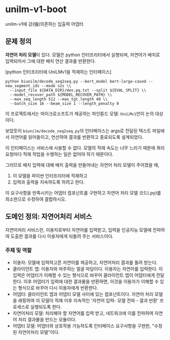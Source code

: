 # unilm-v1-boot

unilm-v1에 강(強)의존하는 입출력 어댑터

## 문제 정의

**자연어 처리 모델**이 있다. 모델은 python 인터프리터에서 실행되며, 자연어가 배치로 입력되어서 그에 대한 배치 연산 결과를 반환한다.

[python 인터프리터에 UniLMv1을 적재하는 인터페이스]

```
python biunilm/decode_seq2seq.py --bert_model bert-large-cased --new_segment_ids --mode s2s \\
  --input_file ${DATA_DIR}/dev.pq.txt --split ${EVAL_SPLIT} \\
  --model_recover_path ${MODEL_RECOVER_PATH} \\
  --max_seq_length 512 --max_tgt_length 48 \\
  --batch_size 16 --beam_size 1 --length_penalty 0
```

이 프로젝트에서는 마이크로소프트가 제공하는 파인튠드 모델: `UniLMv1`만이 논의 대상이다.

보았듯이 `biunilm/decode_seq2seq.py`의 인터페이스는 args로 전달된 텍스트 파일에서 자연어를 읽어들이고, 연산하여 결과를 반환하고 종료되도록 설계되었다.

이 인터페이스는 서비스에 사용할 수 없다. 모델의 적재 속도는 너무 느리기 때문에 쿼리 요청마다 적재 작업을 수행하는 일은 없어야 하기 때문이다.

그러므로 배치 입력에 대해 배치 출력을 만들어내는 자연어 처리 모델이 주어졌을 때,

1. 이 모델을 파이썬 인터프리터에 적재하고
2. 입력과 출력을 지속하도록 하려고 한다.

이 요구사항을 만족시키는 어댑터 컴포넌트를 구현하고 자연어 처리 모델 코드(.py)를 최소한으로 수정하여 결합하시오.

## 도메인 정의: 자연어처리 서비스

자연어처리 서비스란, 이용자로부터 자연어를 입력받고, 입력을  인공지능 모델에 전파하여 도출한 결과를 다시 이용자에게 되돌려 주는 서비스이다. 

### 주체 및 역할

- 이용자: 모델에 입력하고픈 자연어를 제공하고, 자연어처리 결과를 돌려 받는다.
- 클라이언트 앱: 이용자와 마주하는 얼굴 마담이다. 이용자는 자연어를 입력한다. 이 입력은 어댑터가 이해할 수 있는 형식으로 바꾸어 클라이언트 앱이 어댑터에게 전달한다. 이후 어댑터가 입력에 대한 결과물을 반환하면, 이것을 이용자가 이해할 수 있는 형식으로 바꾸어 다시 이용자에게 반환한다.
- 어댑터: 클라이언트 앱과 어댑티 모델 사이에 있는 컴포넌트이다. 자연어 처리 모델을 래핑하여 이 모델이 적재 이후 지속적인 '자연어 입력- 모델 전파 - 결과 반환' 프로세스로 실행되도록 한다.
- 자연어처리 모델: 처리해야 할 자연어를 입력 받고, 네트워크에 이를 전파하여 자연어 처리 결과물을 만드는 모듈이다.
- 어댑티 모델: 어댑터와 상호작용 가능하도록 인터페이스 요구사항을 구현한, "수정된 자연어처리 모델"이다.
